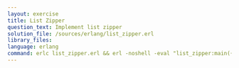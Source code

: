 ```yaml
---
layout: exercise
title: List Zipper
question_text: Implement list zipper
solution_file: /sources/erlang/list_zipper.erl
library_files:
language: erlang
command: erlc list_zipper.erl && erl -noshell -eval "list_zipper:main({})."
---
```

